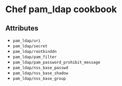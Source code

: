 # Chef pam_ldap cookbook

## Attributes

- `pam_ldap/uri`
- `pam_ldap/secret`
- `pam_ldap/rootbinddn`
- `pam_ldap/pam_filter`
- `pam_ldap/pam_password_prohibit_message`
- `pam_ldap/nss_base_passwd`
- `pam_ldap/nss_base_shadow`
- `pam_ldap/nss_base_group`